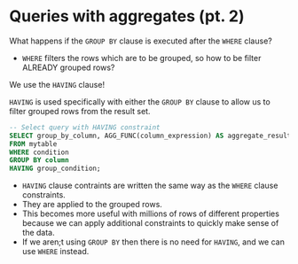 # Queries with aggregates (pt. 2)
What happens if the `GROUP BY` clause is executed after the `WHERE` clause? 
- `WHERE` filters the rows which are to be grouped, so how to be filter ALREADY grouped rows?

We use the `HAVING` clause!

`HAVING` is used specifically with either the `GROUP BY` clause to allow us to filter grouped rows from the result set.

```SQL
-- Select query with HAVING constraint
SELECT group_by_column, AGG_FUNC(column_expression) AS aggregate_result_alias, …
FROM mytable
WHERE condition
GROUP BY column
HAVING group_condition;
```

- `HAVING` clause contraints are written the same way as the `WHERE` clause constraints.
- They are applied to the grouped rows.
- This becomes more useful with millions of rows of different properties because we can apply additional constraints to quickly make sense of the data.
- If we aren;t using `GROUP BY` then there is no need for `HAVING`, and we can use `WHERE` instead.

